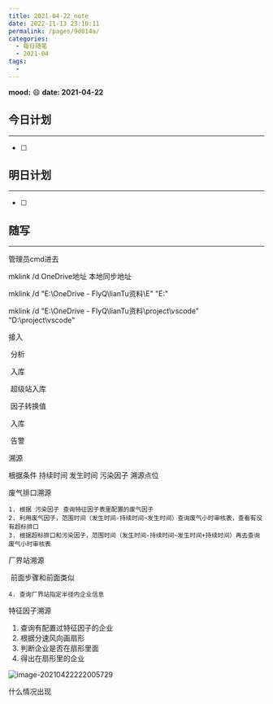 ```yaml
---
title: 2021-04-22_note
date: 2022-11-13 23:10:11
permalink: /pages/9d014a/
categories:
  - 每日随笔
  - 2021-04
tags:
  - 
---
```

**mood:** :smile:  																		**date: 2021-04-22**  
## 今日计划  
------
- [ ]  
## 明日计划  
------
- [ ]  
## 随写 
------

管理员cmd进去

mklink /d OneDrive地址 本地同步地址

mklink /d "E:\OneDrive - FlyQ\lianTu资料\E" "E:\"

mklink /d "E:\OneDrive - FlyQ\lianTu资料\project\vscode" "D:\project\vscode"



接入

​	分析

​	入库

​		超级站入库

​		因子转换值

​		入库

​		告警



溯源

根据条件 持续时间 发生时间 污染因子 溯源点位



废气排口溯源

 	1. 根据 污染因子 查询特征因子表里配置的废气因子
 	2. 利用废气因子，范围时间（发生时间-持续时间~发生时间）查询废气小时审核表，查看有没有超标排口
 	3. 根据超标排口和污染因子，范围时间（发生时间-持续时间~发生时间+持续时间）再去查询废气小时审核表

厂界站溯源

​	前面步骤和前面类似

	4. 查询厂界站指定半径内企业信息

特征因子溯源

1. 查询有配置过特征因子的企业
2. 根据分速风向画扇形
3. 判断企业是否在扇形里面
4. 得出在扇形里的企业









![image-20210422222005729](D:\project\vscode\vuepress-theme-reco-demo\my-blog\blogs\每日随笔\2021-04-22_note.assets\image-20210422222005729.png)

什么情况出现



